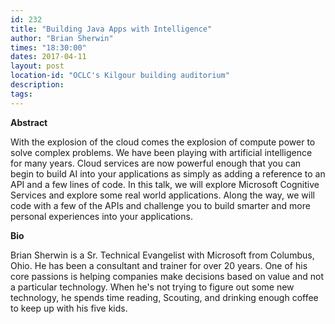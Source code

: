 ```yaml
---
id: 232
title: "Building Java Apps with Intelligence"
author: "Brian Sherwin"
times: "18:30:00"
dates: 2017-04-11
layout: post
location-id: "OCLC's Kilgour building auditorium"  
description: 
tags: 
---
```

 **Abstract**

With the explosion of the cloud comes the explosion of compute power to solve complex problems. We have been playing with artificial intelligence for many years. Cloud services are now powerful enough that you can begin to build AI into your applications as simply as adding a reference to an API and a few lines of code. In this talk, we will explore Microsoft Cognitive Services and explore some real world applications. Along the way, we will code with a few of the APIs and challenge you to build smarter and more personal experiences into your applications.

**Bio**

Brian Sherwin is a Sr. Technical Evangelist with Microsoft from Columbus, Ohio. He has been a consultant and trainer for over 20 years. One of his core passions is helping companies make decisions based on value and not a particular technology. When he's not trying to figure out some new technology, he spends time reading, Scouting, and drinking enough coffee to keep up with his five kids.

